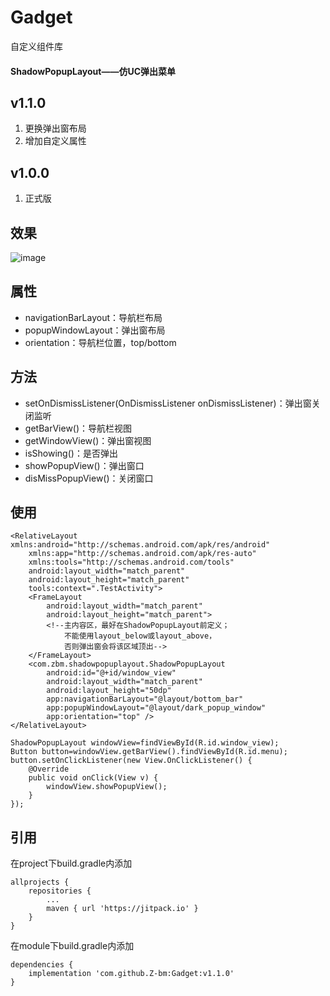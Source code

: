 # Gadget
自定义组件库

#### ShadowPopupLayout——仿UC弹出菜单
## v1.1.0
1. 更换弹出窗布局
2. 增加自定义属性

## v1.0.0
1. 正式版

效果
-
![image](https://github.com/Z-bm/Gadget/blob/master/img/popup.gif)

属性
-
* navigationBarLayout：导航栏布局
* popupWindowLayout：弹出窗布局
* orientation：导航栏位置，top/bottom

方法
-
* setOnDismissListener(OnDismissListener onDismissListener)：弹出窗关闭监听
* getBarView()：导航栏视图
* getWindowView()：弹出窗视图
* isShowing()：是否弹出
* showPopupView()：弹出窗口
* disMissPopupView()：关闭窗口

使用
-
```
<RelativeLayout xmlns:android="http://schemas.android.com/apk/res/android"
    xmlns:app="http://schemas.android.com/apk/res-auto"
    xmlns:tools="http://schemas.android.com/tools"
    android:layout_width="match_parent"
    android:layout_height="match_parent"
    tools:context=".TestActivity">
    <FrameLayout
        android:layout_width="match_parent"
        android:layout_height="match_parent">
        <!--主内容区，最好在ShadowPopupLayout前定义；
            不能使用layout_below或layout_above，
            否则弹出窗会将该区域顶出-->
    </FrameLayout>
    <com.zbm.shadowpopuplayout.ShadowPopupLayout
        android:id="@+id/window_view"
        android:layout_width="match_parent"
        android:layout_height="50dp"
        app:navigationBarLayout="@layout/bottom_bar"
        app:popupWindowLayout="@layout/dark_popup_window"
        app:orientation="top" />
</RelativeLayout>
```
```
ShadowPopupLayout windowView=findViewById(R.id.window_view);
Button button=windowView.getBarView().findViewById(R.id.menu);
button.setOnClickListener(new View.OnClickListener() {
    @Override
    public void onClick(View v) {
        windowView.showPopupView();
    }
});
```

引用
-
在project下build.gradle内添加
```
allprojects {
	repositories {
		...
		maven { url 'https://jitpack.io' }
	}
}
```

在module下build.gradle内添加
```
dependencies {
	implementation 'com.github.Z-bm:Gadget:v1.1.0'
}
```
